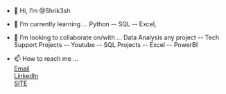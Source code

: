 - 👋 Hi, I’m @Shrik3sh
- 🌱 I’m currently learning ... Python -- SQL -- Excel,
- 💞️ I’m looking to collaborate on/with ... Data Analysis any project
                                         --   Tech Support Projects
                                        --    Youtube
                                       --     SQL Projects 
                                        --    Excel
                                        --    PowerBI
                                        
- 📫 How to reach me ... <br>[Email](mailto:Shrikesh.mahabeer81@gmail.com) <br>
                         [LinkedIn](https://www.linkedin.com/in/shrikesh-mahabeer-48599775/)<br>
                         [SITE](https://shrikeshm.wordpress.com/)<br>
<!---
Shrik3sh/Shrik3sh is a ✨ special ✨ repository because its `README.md` (this file) appears on your GitHub profile.
You can click the Preview link to take a look at your changes.
--->

